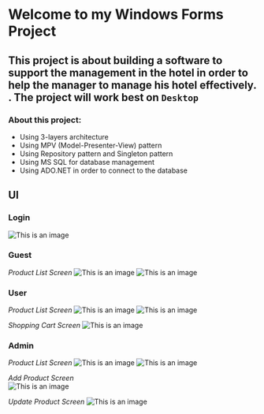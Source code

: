 # Welcome to my Windows Forms Project
## This project is about building a software to support the management in the hotel in order to help the manager to manage his hotel effectively. . The project will work best on `Desktop`
### About this project:
* Using 3-layers architecture 
* Using MPV (Model-Presenter-View) pattern
* Using Repository pattern and Singleton pattern
* Using MS SQL for database management
* Using ADO.NET in order to connect to the database

## UI
### Login

![This is an image](https://github.com/peterndta/Univ_Semester-4_Java-web-project/blob/main/ScreenShot/Login.jpg)

### Guest
  *Product List Screen*
![This is an image](https://github.com/peterndta/Univ_Semester-4_Java-web-project/blob/main/ScreenShot/Guest.jpg)
![This is an image](https://github.com/peterndta/Univ_Semester-4_Java-web-project/blob/main/ScreenShot/body2.jpg)
      
### User
  *Product List Screen*
![This is an image](https://github.com/peterndta/Univ_Semester-4_Java-web-project/blob/main/ScreenShot/user.jpg)
![This is an image](https://github.com/peterndta/Univ_Semester-4_Java-web-project/blob/main/ScreenShot/body2.jpg)

   *Shopping Cart Screen*
![This is an image](https://github.com/peterndta/Univ_Semester-4_Java-web-project/blob/main/ScreenShot/cart.jpg)

      
### Admin
   *Product List Screen* 
![This is an image](https://github.com/peterndta/Univ_Semester-4_Java-web-project/blob/main/ScreenShot/Admin.jpg)
![This is an image](https://github.com/peterndta/Univ_Semester-4_Java-web-project/blob/main/ScreenShot/body.jpg)

   *Add Product Screen*   
![This is an image](https://github.com/peterndta/Univ_Semester-4_Java-web-project/blob/main/ScreenShot/add.jpg)

   *Update Product Screen*
![This is an image](https://github.com/peterndta/Univ_Semester-4_Java-web-project/blob/main/ScreenShot/update_product.jpg)

